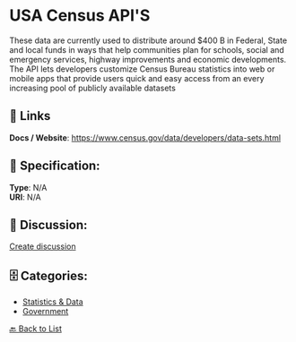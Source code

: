 # USA Census API'S


These data are currently used to distribute around $400 B in Federal, State and local funds in ways that help communities plan for schools, social and emergency services, highway improvements and economic developments. The API lets developers customize Census Bureau statistics into web or mobile apps that provide users quick and easy access from an every increasing pool of publicly available datasets

##  🔗 Links
**Docs / Website**: https://www.census.gov/data/developers/data-sets.html

## 🧬 Specification:
**Type**: N/A  
**URI**: N/A

## 💬 Discussion:
[Create discussion](https://github.com/apis-list/apis-list/discussions/new)

## 🗄️ Categories:
- [Statistics & Data](https://github.com/apis-list/apis-list#statistics--data)
- [Government](https://github.com/apis-list/apis-list#government)




[🔙 Back to List](https://github.com/apis-list/apis-list)
